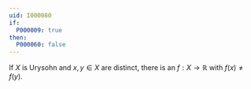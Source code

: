 ```yaml
---
uid: I000080
if:
  P000009: true
then:
  P000060: false
---
```


If $X$ is Urysohn and $x,y \in X$ are distinct, there is an $f:X \rightarrow \mathbb{R}$ with $f(x) \neq f(y)$.

